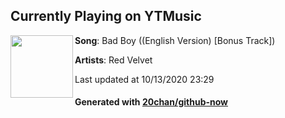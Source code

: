 ## Currently Playing on YTMusic

[<img align="left" width="100" src="https://lh3.googleusercontent.com/9Rzo7MlYMHVyj5z8vOE0W3BisK4ky2llEzP5KioNmEsTlgY5BfGmbROC_TpNbsh7RNn7wug1PlwkwIv7zQ">](https://music.youtube.com/watch?v=1_0LRhtdUBo)

**Song**: Bad Boy ((English Version) [Bonus Track])

**Artists**: Red Velvet

Last updated at 10/13/2020 23:29

#### Generated with [20chan/github-now](https://github.com/20chan/github-now)